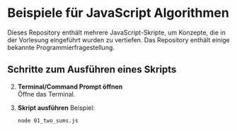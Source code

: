 # Beispiele für JavaScript Algorithmen

Dieses Repository enthält mehrere JavaScript-Skripte, um Konzepte, die in der Vorlesung eingeführt wurden zu vertiefen. Das Repository enthält einige bekannte Programmierfragestellung.


## Schritte zum Ausführen eines Skripts


2. **Terminal/Command Prompt öffnen**  
   Öffne das Terminal.

3. **Skript ausführen**
   Beispiel:
   ```bash
   node 01_two_sums.js
   ```
